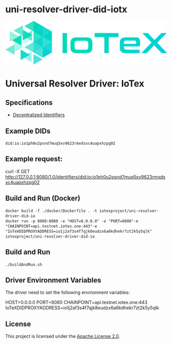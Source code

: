 # uni-resolver-driver-did-iotx

![IoTex Logo](logo/IoTeX.png)

# Universal Resolver Driver: IoTex

## Specifications

* [Decentralized Identifiers](https://w3c.github.io/did-core/)

## Example DIDs

```
did:io:io1ph0u2psnd7muq5xv9623rmxdsxc4uapxhzpg02
```
## Example request:
curl -X GET http://127.0.0.1:8080/1.0/identifiers/did:io:io1ph0u2psnd7muq5xv9623rmxdsxc4uapxhzpg02

## Build and Run (Docker)

```
docker build -f ./docker/Dockerfile . -t iotexproject/uni-resolver-driver-did-io
docker run -p 8080:8080 -e "HOST=0.0.0.0" -e "PORT=8080"-e "CHAINPOINT=api.testnet.iotex.one:443"-e "IoTeXDIDPROXYADDRESS=io1j2af3s4f7qjk8eudzx6a6kdhekr7zt2k5y5qlk" iotexproject/uni-resolver-driver-did-io

```

## Build and Run

```
./buildAndRun.sh
```

## Driver Environment Variables

The driver need to set the following environment variables:

HOST=0.0.0.0
PORT=8080
CHAINPOINT=api.testnet.iotex.one:443
IoTeXDIDPROXYADDRESS=io1j2af3s4f7qjk8eudzx6a6kdhekr7zt2k5y5qlk

## License
This project is licensed under the [Apache License 2.0](LICENSE).
